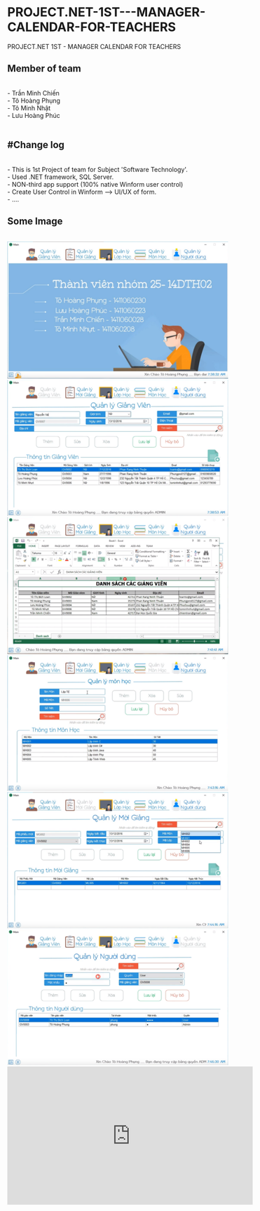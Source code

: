 # PROJECT.NET-1ST---MANAGER-CALENDAR-FOR-TEACHERS
PROJECT.NET 1ST - MANAGER CALENDAR FOR TEACHERS</br>
<h2>Member of team</h2></br>
 - Trần Minh Chiến </br>
 - Tô Hoàng Phụng</br>
 - Tô Minh Nhật</br>
 - Lưu Hoàng Phúc</br>
</br>
 <h2>#Change log </h2></br>
 - This is 1st Project of team for Subject 'Software Technology'.</br>
 - Used .NET framework, SQL Server.</br>
 - NON-third app support (100% native Winform user control)</br>
 - Create User Control in Winform --> UI/UX of form.</br>
 - ....</br>
 <h2>Some Image</h2></br>
 <center>
 <img src="https://raw.githubusercontent.com/mchiensd/PROJECT.NET-1ST---MANAGER-CALENDAR-FOR-TEACHERS/master/Image%20Screenshot/1.PNG"></br>
  <img src="https://raw.githubusercontent.com/mchiensd/PROJECT.NET-1ST---MANAGER-CALENDAR-FOR-TEACHERS/master/Image%20Screenshot/2.PNG"></br>
  <img src="https://raw.githubusercontent.com/mchiensd/PROJECT.NET-1ST---MANAGER-CALENDAR-FOR-TEACHERS/master/Image%20Screenshot/3.PNG"></br>
  <img src="https://raw.githubusercontent.com/mchiensd/PROJECT.NET-1ST---MANAGER-CALENDAR-FOR-TEACHERS/master/Image%20Screenshot/4.PNG"></br>
  <img src="https://raw.githubusercontent.com/mchiensd/PROJECT.NET-1ST---MANAGER-CALENDAR-FOR-TEACHERS/master/Image%20Screenshot/5.PNG"></br>
  <img src="https://raw.githubusercontent.com/mchiensd/PROJECT.NET-1ST---MANAGER-CALENDAR-FOR-TEACHERS/master/Image%20Screenshot/6.PNG"></br>
 <iframe width="560" height="315" src="https://www.youtube.com/embed/sAJ-zsL2R-M" frameborder="0" allow="autoplay; encrypted-media" allowfullscreen></iframe>
 </center>
 
